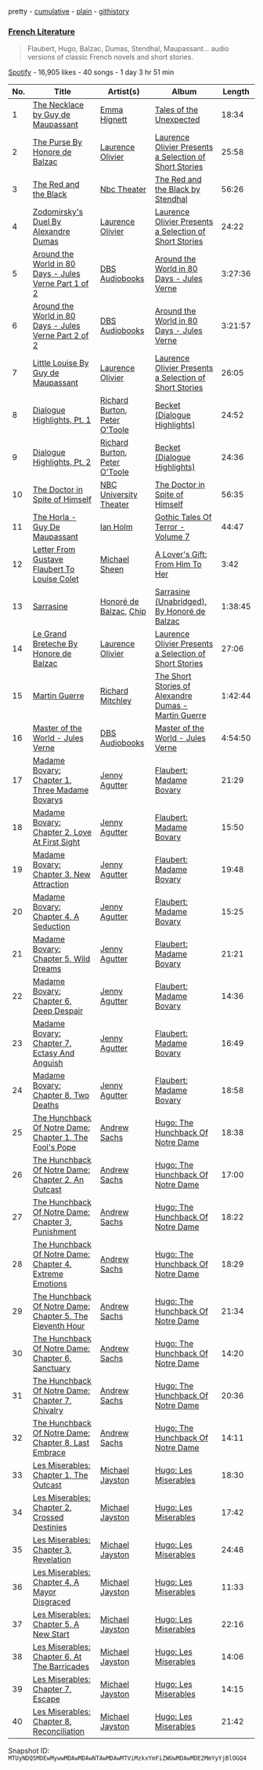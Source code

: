 pretty - [cumulative](/playlists/cumulative/37i9dQZF1DWWhtNzColB0d.md) - [plain](/playlists/plain/37i9dQZF1DWWhtNzColB0d) - [githistory](https://github.githistory.xyz/mackorone/spotify-playlist-archive/blob/main/playlists/plain/37i9dQZF1DWWhtNzColB0d)

### [French Literature](https://open.spotify.com/playlist/37i9dQZF1DWWhtNzColB0d)

> Flaubert, Hugo, Balzac, Dumas, Stendhal, Maupassant..\. audio versions of classic French novels and short stories.

[Spotify](https://open.spotify.com/user/spotify) - 16,905 likes - 40 songs - 1 day 3 hr 51 min

| No. | Title | Artist(s) | Album | Length |
|---|---|---|---|---|
| 1 | [The Necklace by Guy de Maupassant](https://open.spotify.com/track/2uqRWnJcKKTclXgNTf75IF) | [Emma Hignett](https://open.spotify.com/artist/2I31OmKUbh6WRIX3mG2KzN) | [Tales of the Unexpected](https://open.spotify.com/album/5CPkqC24oSrnEKXDR7owjY) | 18:34 |
| 2 | [The Purse By Honore de Balzac](https://open.spotify.com/track/4YNZkqwRF3pu3i3WQCPfvr) | [Laurence Olivier](https://open.spotify.com/artist/67ONR17eAcuRMcqsLqc0M5) | [Laurence Olivier Presents a Selection of Short Stories](https://open.spotify.com/album/1p39VHT0dz0jvFrzzXHfFg) | 25:58 |
| 3 | [The Red and the Black](https://open.spotify.com/track/3AoLoamKawLJniYHkncKDM) | [Nbc Theater](https://open.spotify.com/artist/2XH968CwqNZK2Dkm5EEFuh) | [The Red and the Black by Stendhal](https://open.spotify.com/album/100ldb0h5WLSPaxFLbkuCa) | 56:26 |
| 4 | [Zodomirsky's Duel By Alexandre Dumas](https://open.spotify.com/track/2nWaCx01NEEmNLRjyujwJB) | [Laurence Olivier](https://open.spotify.com/artist/67ONR17eAcuRMcqsLqc0M5) | [Laurence Olivier Presents a Selection of Short Stories](https://open.spotify.com/album/1p39VHT0dz0jvFrzzXHfFg) | 24:22 |
| 5 | [Around the World in 80 Days \- Jules Verne Part 1 of 2](https://open.spotify.com/track/5AepatdtiMzpghbJL6waSA) | [DBS Audiobooks](https://open.spotify.com/artist/0AGYqur7KNfaJwyzMvIuRz) | [Around the World in 80 Days \- Jules Verne](https://open.spotify.com/album/4lzmo5eldQPSoRxMjmoYvb) | 3:27:36 |
| 6 | [Around the World in 80 Days \- Jules Verne Part 2 of 2](https://open.spotify.com/track/2OMFMcSHeyCQtkXXwwtPVa) | [DBS Audiobooks](https://open.spotify.com/artist/0AGYqur7KNfaJwyzMvIuRz) | [Around the World in 80 Days \- Jules Verne](https://open.spotify.com/album/4lzmo5eldQPSoRxMjmoYvb) | 3:21:57 |
| 7 | [Little Louise By Guy de Maupassant](https://open.spotify.com/track/7JbKI2fFy7FQPSVWGO6yfT) | [Laurence Olivier](https://open.spotify.com/artist/67ONR17eAcuRMcqsLqc0M5) | [Laurence Olivier Presents a Selection of Short Stories](https://open.spotify.com/album/1p39VHT0dz0jvFrzzXHfFg) | 26:05 |
| 8 | [Dialogue Highlights, Pt\. 1](https://open.spotify.com/track/4uDKQwFRCREbo5NxbxdMik) | [Richard Burton](https://open.spotify.com/artist/3axaLrA0gIANDLYAv9pC9P), [Peter O'Toole](https://open.spotify.com/artist/4RFfEvG6mwlALrbzVuor46) | [Becket \(Dialogue Highlights\)](https://open.spotify.com/album/2HQH0xYqwVhuaL2VdNMwxt) | 24:52 |
| 9 | [Dialogue Highlights, Pt\. 2](https://open.spotify.com/track/1JdWvyDGgodIlZg88NrL7w) | [Richard Burton](https://open.spotify.com/artist/3axaLrA0gIANDLYAv9pC9P), [Peter O'Toole](https://open.spotify.com/artist/4RFfEvG6mwlALrbzVuor46) | [Becket \(Dialogue Highlights\)](https://open.spotify.com/album/2HQH0xYqwVhuaL2VdNMwxt) | 24:36 |
| 10 | [The Doctor in Spite of Himself](https://open.spotify.com/track/33Slrviorul8e9xtBtAUTf) | [NBC University Theater](https://open.spotify.com/artist/5xRmljm850F1sEs8vDl04I) | [The Doctor in Spite of Himself](https://open.spotify.com/album/4DWhlOWNmaQfajrJLvmnUO) | 56:35 |
| 11 | [The Horla \- Guy De Maupassant](https://open.spotify.com/track/22X2xK5djxVhhjYAmT14bC) | [Ian Holm](https://open.spotify.com/artist/1WBwyAxVKmGWvLyekRiUoN) | [Gothic Tales Of Terror \- Volume 7](https://open.spotify.com/album/3KTligNaag8dM4E9ho68Sr) | 44:47 |
| 12 | [Letter From Gustave Flaubert To Louise Colet](https://open.spotify.com/track/5NzjCm2AjtolRivcGIZDAG) | [Michael Sheen](https://open.spotify.com/artist/1vGT1ARFxsjCIuv8RsLJw7) | [A Lover's Gift: From Him To Her](https://open.spotify.com/album/4snC32Pmnq0AJeGvLaGvMq) | 3:42 |
| 13 | [Sarrasine](https://open.spotify.com/track/2MUHfgpqemfQPDOT7O4hBI) | [Honoré de Balzac](https://open.spotify.com/artist/1Zqs11SYTDW5LZAefhqIBk), [Chip](https://open.spotify.com/artist/2gTQeHFsX0fWaz0SBI5hij) | [Sarrasine \(Unabridged\), By Honoré de Balzac](https://open.spotify.com/album/3NyAFy2ajIZloL8AqFiikI) | 1:38:45 |
| 14 | [Le Grand Breteche By Honore de Balzac](https://open.spotify.com/track/1go3ahvAMoI3Dq76CKhToi) | [Laurence Olivier](https://open.spotify.com/artist/67ONR17eAcuRMcqsLqc0M5) | [Laurence Olivier Presents a Selection of Short Stories](https://open.spotify.com/album/1p39VHT0dz0jvFrzzXHfFg) | 27:06 |
| 15 | [Martin Guerre](https://open.spotify.com/track/3hPmsIYWXlGdHJFuNUjvE7) | [Richard Mitchley](https://open.spotify.com/artist/7M1yWBfWH7ssn0t018BLvC) | [The Short Stories of Alexandre Dumas \- Martin Guerre](https://open.spotify.com/album/0XkcsA4Ns016fH209qbgXc) | 1:42:44 |
| 16 | [Master of the World \- Jules Verne](https://open.spotify.com/track/5AMigpxyqXNRS5cMEtR33t) | [DBS Audiobooks](https://open.spotify.com/artist/0AGYqur7KNfaJwyzMvIuRz) | [Master of the World \- Jules Verne](https://open.spotify.com/album/021PIzYgWERtfPUvGdMX1r) | 4:54:50 |
| 17 | [Madame Bovary: Chapter 1, Three Madame Bovarys](https://open.spotify.com/track/52W2PGjRveUFIHKW5GTwx2) | [Jenny Agutter](https://open.spotify.com/artist/0Ow9vxW3yk1X3f68uoRE9x) | [Flaubert: Madame Bovary](https://open.spotify.com/album/3bNaBSdjN4DYwBrGoMRLKU) | 21:29 |
| 18 | [Madame Bovary: Chapter 2, Love At First Sight](https://open.spotify.com/track/1TXfpUcP4vrc1CK4tNftUM) | [Jenny Agutter](https://open.spotify.com/artist/0Ow9vxW3yk1X3f68uoRE9x) | [Flaubert: Madame Bovary](https://open.spotify.com/album/3bNaBSdjN4DYwBrGoMRLKU) | 15:50 |
| 19 | [Madame Bovary: Chapter 3, New Attraction](https://open.spotify.com/track/6dSSo1r706Pf7GS56dwTHz) | [Jenny Agutter](https://open.spotify.com/artist/0Ow9vxW3yk1X3f68uoRE9x) | [Flaubert: Madame Bovary](https://open.spotify.com/album/3bNaBSdjN4DYwBrGoMRLKU) | 19:48 |
| 20 | [Madame Bovary: Chapter 4, A Seduction](https://open.spotify.com/track/6JsGDQak5vAd6KTdaJVRYk) | [Jenny Agutter](https://open.spotify.com/artist/0Ow9vxW3yk1X3f68uoRE9x) | [Flaubert: Madame Bovary](https://open.spotify.com/album/3bNaBSdjN4DYwBrGoMRLKU) | 15:25 |
| 21 | [Madame Bovary: Chapter 5, Wild Dreams](https://open.spotify.com/track/2LGmvMSLRtfPbRvvCW4CJF) | [Jenny Agutter](https://open.spotify.com/artist/0Ow9vxW3yk1X3f68uoRE9x) | [Flaubert: Madame Bovary](https://open.spotify.com/album/3bNaBSdjN4DYwBrGoMRLKU) | 21:21 |
| 22 | [Madame Bovary: Chapter 6, Deep Despair](https://open.spotify.com/track/4faRS4vzwGjXYgjI4tFoPG) | [Jenny Agutter](https://open.spotify.com/artist/0Ow9vxW3yk1X3f68uoRE9x) | [Flaubert: Madame Bovary](https://open.spotify.com/album/3bNaBSdjN4DYwBrGoMRLKU) | 14:36 |
| 23 | [Madame Bovary: Chapter 7, Ectasy And Anguish](https://open.spotify.com/track/5u3dQPR3T227ea7NmFHQue) | [Jenny Agutter](https://open.spotify.com/artist/0Ow9vxW3yk1X3f68uoRE9x) | [Flaubert: Madame Bovary](https://open.spotify.com/album/3bNaBSdjN4DYwBrGoMRLKU) | 16:49 |
| 24 | [Madame Bovary: Chapter 8, Two Deaths](https://open.spotify.com/track/55qX4A49Hogi5OEjCnBazw) | [Jenny Agutter](https://open.spotify.com/artist/0Ow9vxW3yk1X3f68uoRE9x) | [Flaubert: Madame Bovary](https://open.spotify.com/album/3bNaBSdjN4DYwBrGoMRLKU) | 18:58 |
| 25 | [The Hunchback Of Notre Dame: Chapter 1, The Fool's Pope](https://open.spotify.com/track/7yhMRJ4UAMQqBoueawDEVV) | [Andrew Sachs](https://open.spotify.com/artist/2eHBC9EgV3QrftkihlSUws) | [Hugo: The Hunchback Of Notre Dame](https://open.spotify.com/album/2Aq9tS3OgnZMftm3Klo6QL) | 18:38 |
| 26 | [The Hunchback Of Notre Dame: Chapter 2, An Outcast](https://open.spotify.com/track/7by9cm7c3J0NzGQ5BNHTcr) | [Andrew Sachs](https://open.spotify.com/artist/2eHBC9EgV3QrftkihlSUws) | [Hugo: The Hunchback Of Notre Dame](https://open.spotify.com/album/2Aq9tS3OgnZMftm3Klo6QL) | 17:00 |
| 27 | [The Hunchback Of Notre Dame: Chapter 3, Punishment](https://open.spotify.com/track/4gCmuAYwpDPkTov5LKIQzU) | [Andrew Sachs](https://open.spotify.com/artist/2eHBC9EgV3QrftkihlSUws) | [Hugo: The Hunchback Of Notre Dame](https://open.spotify.com/album/2Aq9tS3OgnZMftm3Klo6QL) | 18:22 |
| 28 | [The Hunchback Of Notre Dame: Chapter 4, Extreme Emotions](https://open.spotify.com/track/591lmbSuBBGKj7HwpPrDMG) | [Andrew Sachs](https://open.spotify.com/artist/2eHBC9EgV3QrftkihlSUws) | [Hugo: The Hunchback Of Notre Dame](https://open.spotify.com/album/2Aq9tS3OgnZMftm3Klo6QL) | 18:29 |
| 29 | [The Hunchback Of Notre Dame: Chapter 5, The Eleventh Hour](https://open.spotify.com/track/7xTfn9EX3bTZSsjFskAljU) | [Andrew Sachs](https://open.spotify.com/artist/2eHBC9EgV3QrftkihlSUws) | [Hugo: The Hunchback Of Notre Dame](https://open.spotify.com/album/2Aq9tS3OgnZMftm3Klo6QL) | 21:34 |
| 30 | [The Hunchback Of Notre Dame: Chapter 6, Sanctuary](https://open.spotify.com/track/5YKDm8TvsJh2JCHRb50kYc) | [Andrew Sachs](https://open.spotify.com/artist/2eHBC9EgV3QrftkihlSUws) | [Hugo: The Hunchback Of Notre Dame](https://open.spotify.com/album/2Aq9tS3OgnZMftm3Klo6QL) | 14:20 |
| 31 | [The Hunchback Of Notre Dame: Chapter 7, Chivalry](https://open.spotify.com/track/6NtvFR6X5hckVhqsfX5WOA) | [Andrew Sachs](https://open.spotify.com/artist/2eHBC9EgV3QrftkihlSUws) | [Hugo: The Hunchback Of Notre Dame](https://open.spotify.com/album/2Aq9tS3OgnZMftm3Klo6QL) | 20:36 |
| 32 | [The Hunchback Of Notre Dame: Chapter 8, Last Embrace](https://open.spotify.com/track/6SjzIQGGPHF3ak9x0VirV5) | [Andrew Sachs](https://open.spotify.com/artist/2eHBC9EgV3QrftkihlSUws) | [Hugo: The Hunchback Of Notre Dame](https://open.spotify.com/album/2Aq9tS3OgnZMftm3Klo6QL) | 14:11 |
| 33 | [Les Miserables: Chapter 1, The Outcast](https://open.spotify.com/track/7dZuv2yZYl4d0s6j195woE) | [Michael Jayston](https://open.spotify.com/artist/6Hyx8wavOlTs3FRHa7H4uV) | [Hugo: Les Miserables](https://open.spotify.com/album/1FQ7JFr7qODnW8IBbIdRI8) | 18:30 |
| 34 | [Les Miserables: Chapter 2, Crossed Destinies](https://open.spotify.com/track/7k0cnFFwdExZfmKSXKZZ79) | [Michael Jayston](https://open.spotify.com/artist/6Hyx8wavOlTs3FRHa7H4uV) | [Hugo: Les Miserables](https://open.spotify.com/album/1FQ7JFr7qODnW8IBbIdRI8) | 17:42 |
| 35 | [Les Miserables: Chapter 3, Revelation](https://open.spotify.com/track/7rDkoRxn9o2cUgCR3IFxxR) | [Michael Jayston](https://open.spotify.com/artist/6Hyx8wavOlTs3FRHa7H4uV) | [Hugo: Les Miserables](https://open.spotify.com/album/1FQ7JFr7qODnW8IBbIdRI8) | 24:48 |
| 36 | [Les Miserables: Chapter 4, A Mayor Disgraced](https://open.spotify.com/track/5JLNyxcMVm2OR3gepoyeg5) | [Michael Jayston](https://open.spotify.com/artist/6Hyx8wavOlTs3FRHa7H4uV) | [Hugo: Les Miserables](https://open.spotify.com/album/1FQ7JFr7qODnW8IBbIdRI8) | 11:33 |
| 37 | [Les Miserables: Chapter 5, A New Start](https://open.spotify.com/track/4E0Djf6hBK4iIxjv1TCevC) | [Michael Jayston](https://open.spotify.com/artist/6Hyx8wavOlTs3FRHa7H4uV) | [Hugo: Les Miserables](https://open.spotify.com/album/1FQ7JFr7qODnW8IBbIdRI8) | 22:16 |
| 38 | [Les Miserables: Chapter 6, At The Barricades](https://open.spotify.com/track/2MppkuHNUULZ5RXRKAeQvC) | [Michael Jayston](https://open.spotify.com/artist/6Hyx8wavOlTs3FRHa7H4uV) | [Hugo: Les Miserables](https://open.spotify.com/album/1FQ7JFr7qODnW8IBbIdRI8) | 14:06 |
| 39 | [Les Miserables: Chapter 7, Escape](https://open.spotify.com/track/3KyNk4SPljvyIBP3QjMZmf) | [Michael Jayston](https://open.spotify.com/artist/6Hyx8wavOlTs3FRHa7H4uV) | [Hugo: Les Miserables](https://open.spotify.com/album/1FQ7JFr7qODnW8IBbIdRI8) | 14:15 |
| 40 | [Les Miserables: Chapter 8, Reconciliation](https://open.spotify.com/track/1J1KVZjeJHGKJ5vU8w3o0n) | [Michael Jayston](https://open.spotify.com/artist/6Hyx8wavOlTs3FRHa7H4uV) | [Hugo: Les Miserables](https://open.spotify.com/album/1FQ7JFr7qODnW8IBbIdRI8) | 21:42 |

Snapshot ID: `MTUyNDQ5MDEwMywwMDAwMDAwNTAwMDAwMTViMzkxYmFiZWUwMDAwMDE2MmYyYjBlOGQ4`